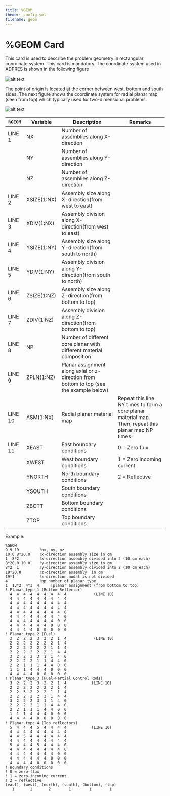 ```yaml
---
title: %GEOM
theme: _config.yml
filename: geom
---
```


# %GEOM Card

This card is used to describe the problem geometry in rectangular coordinate system. This card is mandatory. The coordinate system used in ADPRES is shown in the following figure

![alt text](https://raw.githubusercontent.com/imronuke/ADPRES/master/docs/images/geom_1.png "ADPRES 3D coordinate system")

The point of origin is located at the corner between west, bottom and south sides. The next figure shows the coordinate system for radial planar map (seen from top) which typically used for two-dimensional problems.

![alt text](https://raw.githubusercontent.com/imronuke/ADPRES/master/docs/images/geom_2.png "ADPRES 2D coordinate system")

| `%GEOM` | Variable    | Description | Remarks |
| --- | --- | --- | --- |
| LINE 1 | NX | Number of assemblies along X-direction |  |
|   | NY | Number of assemblies along Y-direction |
|   | NZ | Number of assemblies along Z-direction |
| LINE 2 | XSIZE(1:NX) | Assembly size along X-direction(from west to east) |  |
| LINE 3 | XDIV(1:NX) | Assembly division along X-direction(from west to east) |  |
| LINE 4 | YSIZE(1:NY) | Assembly size along Y-direction(from south to north) |  |
| LINE 5 | YDIV(1:NY) | Assembly division along Y-direction(from south to north) |  |
| LINE 6 | ZSIZE(1:NZ) | Assembly size along Z-direction(from bottom to top) |  |
| LINE 7 | ZDIV(1:NZ) | Assembly division along Z-direction(from bottom to top) |  |
| LINE 8 | NP | Number of different core planar with different material composition |  |
| LINE 9 | ZPLN(1:NZ) | Planar assignment along axial or z-direction from bottom to top (see the example below) |  |
| LINE 10 | ASM(1:NX) | Radial planar material map | Repeat this line NY times to form a core planar material map. Then, repeat this planar map NP times |
| LINE 11 | XEAST | East boundary conditions | 0 = Zero flux |
|   | XWEST | West boundary conditions | 1 = Zero incoming current |
|   | YNORTH | North boundary conditions | 2 = Reflective |
|   | YSOUTH | South boundary conditions |
|   | ZBOTT | Bottom boundary conditions |
|   | ZTOP | Top boundary conditions |

Example:
```
%GEOM
9 9 19         !nx, ny, nz
10.0 8*20.0    !x-direction assembly size in cm
1  8*2         !x-direction assembly divided into 2 (10 cm each)
8*20.0 10.0    !y-direction assembly size in cm
8*2  1         !y-direction assembly divided into 2 (10 cm each)
19*20.0        !z-direction assembly  in cm
19*1           !z-direction nodal is not divided
4              !np number of planar type
1  13*2  4*3  4     !planar assignment (from bottom to top)
! Planar_type_1 (Bottom Reflector)
  4  4  4  4  4  4  4  4  4            (LINE 10)
  4  4  4  4  4  4  4  4  4
  4  4  4  4  4  4  4  4  4
  4  4  4  4  4  4  4  4  4
  4  4  4  4  4  4  4  4  0
  4  4  4  4  4  4  4  4  0
  4  4  4  4  4  4  4  0  0
  4  4  4  4  4  4  0  0  0
  4  4  4  4  0  0  0  0  0
! Planar_type_2 (Fuel)
  3  2  2  2  3  2  2  1  4            (LINE 10)
  2  2  2  2  2  2  2  1  4
  2  2  2  2  2  2  1  1  4
  2  2  2  2  2  2  1  4  4
  3  2  2  2  3  1  1  4  0
  2  2  2  2  1  1  4  4  0
  2  2  1  1  1  4  4  0  0
  1  1  1  4  4  4  0  0  0
  4  4  4  4  0  0  0  0  0
! Planar_type_3 (Fuel+Partial Control Rods)
  3  2  2  2  3  2  2  1  4           (LINE 10)
  2  2  2  2  2  2  2  1  4
  2  2  3  2  2  2  1  1  4
  2  2  2  2  2  2  1  4  4
  3  2  2  2  3  1  1  4  0
  2  2  2  2  1  1  4  4  0
  2  2  1  1  1  4  4  0  0
  1  1  1  4  4  4  0  0  0
  4  4  4  4  0  0  0  0  0
! Planar_type_4 (Top reflectors)
  5  4  4  4  5  4  4  4  4           (LINE 10)  
  4  4  4  4  4  4  4  4  4
  4  4  5  4  4  4  4  4  4
  4  4  4  4  4  4  4  4  4
  5  4  4  4  5  4  4  4  0
  4  4  4  4  4  4  4  4  0
  4  4  4  4  4  4  4  0  0
  4  4  4  4  4  4  0  0  0
  4  4  4  4  0  0  0  0  0
! Boundary conditions
! 0 = zero-flux
! 1 = zero-incoming current
! 2 = reflective
(east), (west), (north), (south), (bottom), (top)
   1       2       2        1        1        1
```
